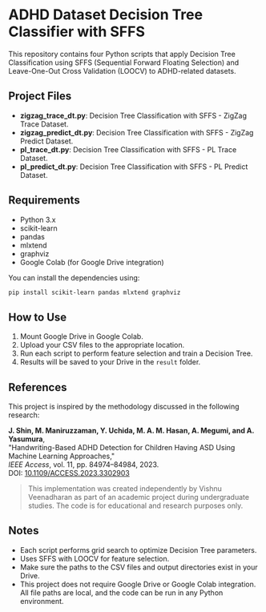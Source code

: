 # ADHD Dataset Decision Tree Classifier with SFFS

This repository contains four Python scripts that apply Decision Tree Classification using SFFS (Sequential Forward Floating Selection) and Leave-One-Out Cross Validation (LOOCV) to ADHD-related datasets.

## Project Files
- **zigzag_trace_dt.py**: Decision Tree Classification with SFFS - ZigZag Trace Dataset.
- **zigzag_predict_dt.py**: Decision Tree Classification with SFFS - ZigZag Predict Dataset.
- **pl_trace_dt.py**: Decision Tree Classification with SFFS - PL Trace Dataset.
- **pl_predict_dt.py**: Decision Tree Classification with SFFS - PL Predict Dataset.

## Requirements

- Python 3.x
- scikit-learn
- pandas
- mlxtend
- graphviz
- Google Colab (for Google Drive integration)

You can install the dependencies using:

```bash
pip install scikit-learn pandas mlxtend graphviz
```

## How to Use

1. Mount Google Drive in Google Colab.
2. Upload your CSV files to the appropriate location.
3. Run each script to perform feature selection and train a Decision Tree.
4. Results will be saved to your Drive in the `result` folder.

## References

This project is inspired by the methodology discussed in the following research:

**J. Shin, M. Maniruzzaman, Y. Uchida, M. A. M. Hasan, A. Megumi, and A. Yasumura**,  
"Handwriting-Based ADHD Detection for Children Having ASD Using Machine Learning Approaches,"  
*IEEE Access*, vol. 11, pp. 84974–84984, 2023.  
DOI: [10.1109/ACCESS.2023.3302903](https://doi.org/10.1109/ACCESS.2023.3302903)

> This implementation was created independently by Vishnu Veenadharan as part of an academic project during undergraduate studies. The code is for educational and research purposes only.


## Notes

- Each script performs grid search to optimize Decision Tree parameters.
- Uses SFFS with LOOCV for feature selection.
- Make sure the paths to the CSV files and output directories exist in your Drive.
- This project does not require Google Drive or Google Colab integration. All file paths are local, and the code can be run in any Python environment.
